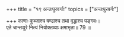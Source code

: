 +++
title = "१९ अन्तःपुरवर्गाः"
topics = ["अन्तःपुरवर्गः"]

+++
काणाः कुब्जाश्च षण्ढाश्च तथा वृद्धाश्च पङ्गवः।  
एते चान्तःपुरे नित्यं नियोक्तव्याः क्षमाभृता॥ 79 ॥  